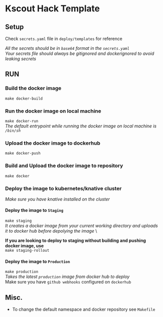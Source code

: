 # Kscout Hack Template


## Setup
Check `secrets.yaml` file in `deploy/templates` for reference

_All the secrets should be in `base64` format in the `secrets.yaml`_ \
_Your secrets file should always be gitignored and dockerignored to avoid leaking secrets_

## RUN

### Build the docker image 
`make docker-build`

### Run the docker image on local machine
`make docker-run` \
_The default entrypoint while running the docker image on local machine is `/bin/sh`_


### Upload the docker image to dockerhub
`make docker-push`

### Build and Upload the docker image to repository 
`make docker`

### Deploy the image to kubernetes/knative cluster
*Make sure you have knative installed on the cluster* 

#### Deploy the image to `Staging`
`make staging` \
*It creates a docker image from your current working directory and uploads it to docker hub before depolying the image* \

**If you are looking to deploy to staging without building and pushing docker image, use** \
`make staging-rollout`

#### Deploy the image to `Production`
`make production` \
*Takes the latest `production` image from docker hub to deploy* \
Make sure you have `github webhooks` configured on `dockerhub`



## Misc.
* To change the default namespace and docker repository see `Makefile`
